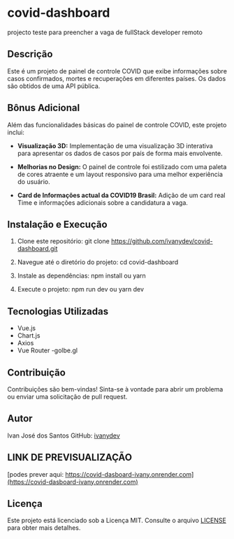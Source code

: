 # covid-dashboard
projecto teste para preencher a vaga de fullStack developer remoto
 

## Descrição
Este é um projeto de painel de controle COVID que exibe informações sobre casos confirmados, mortes e recuperações em diferentes países. Os dados são obtidos de uma API pública.

## Bônus Adicional
Além das funcionalidades básicas do painel de controle COVID, este projeto inclui:

- **Visualização 3D:** Implementação de uma visualização 3D interativa para apresentar os dados de casos por país de forma mais envolvente.

- **Melhorias no Design:** O painel de controle foi estilizado com uma paleta de cores atraente e um layout responsivo para uma melhor experiência do usuário.

- **Card de Informações actual da COVID19 Brasil:** Adição de um card real Time e informações adicionais sobre a candidatura a vaga.

## Instalação e Execução
1. Clone este repositório:
git clone https://github.com/ivanydev/covid-dashboard.git

2. Navegue até o diretório do projeto:
cd covid-dashboard

3. Instale as dependências:
npm install ou yarn

4. Execute o projeto:
npm run dev ou yarn dev


## Tecnologias Utilizadas
- Vue.js
- Chart.js
- Axios
- Vue Router
-golbe.gl

## Contribuição
Contribuições são bem-vindas! Sinta-se à vontade para abrir um problema ou enviar uma solicitação de pull request.

## Autor
Ivan José dos Santos
GitHub: [ivanydev](https://github.com/ivanydev)

## LINK DE PREVISUALIZAÇÃO
[podes prever aqui: https://covid-dasboard-ivany.onrender.com](https://covid-dasboard-ivany.onrender.com)

## Licença
Este projeto está licenciado sob a Licença MIT. Consulte o arquivo [LICENSE](LICENSE) para obter mais detalhes.

